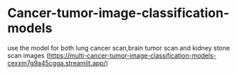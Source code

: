 # Cancer-tumor-image-classification-models
use the model for both lung cancer scan,brain tumor scan and kidney stone scan images (https://multi-cancer-tumor-image-classification-models-cexxm7g9a45cgga.streamlit.app/)
